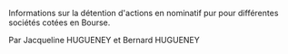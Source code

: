 Informations sur la détention d'actions en nominatif pur pour différentes sociétés cotées en Bourse.

Par Jacqueline HUGUENEY et Bernard HUGUENEY
